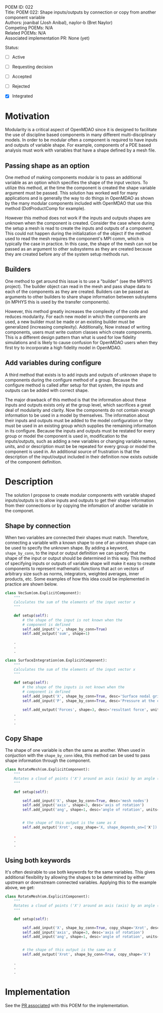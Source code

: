 POEM ID: 022  
Title:  POEM 022: Shape inputs/outputs by connection or copy from another component variable   
Authors: joanibal (Josh Anibal), naylor-b (Bret Naylor)  
Competing POEMs: N/A  
Related POEMs: N/A  
Associated implementation PR: None (yet)

Status:

- [ ] Active
- [ ] Requesting decision
- [ ] Accepted
- [ ] Rejected
- [x] Integrated


# Motivation

Modularity is a critical aspect of OpenMDAO since it is designed to facilitate the use of discipline based components in many different multi-disciplinary models. 
In order to be modular often a component is required to have inputs and outputs of variable shape.
For example, components of a PDE based analysis must work with variables that have a shape defined by a mesh file.


Passing shape as an option 
--------------------------
One method of making components modular is to pass an additional variable as an option which specifies the shape of the input vectors. 
To utilize this method, at the time the component is created the shape variable argument must be passed. 
This solution has worked well for many applications and is generally the way to do things in OpenMDAO as shown by the many modular components included with OpenMDAO that use this method (DotProductComp for example). 

However this method does not work if the inputs and outputs shapes are unknown when the component is created. 
Consider the case where during the setup a mesh is read to create the inputs and outputs of a component.
This could not happen during the initialization of the object if the method used to read the mesh requires the component's MPI comm, which is typically the case in practice.
In this case, the shape of the mesh can not be passed as an argument to other subsystems as they are created because they are created before any of the system setup methods run.


Builders
--------
One method to get around this issue is to use a "builder" (see the MPHYS project).
The builder object can read in the mesh and pass shape data to each of the components as they are created. 
Builders can be passed as arguments to other builders to share shape information between subsytems (in MPHYS this is used by the transfer components).

However, this method greatly increases the complexity of the code and reduces modularity. 
For each new model in which the components are used, a new builder must be made or an existing builder must be generalized (increasing complexity). 
Additionally, Now instead of writing components, users must write custom classes which create components. 
This is a different design pattern than what is used for low fidelity simulations and is likely to cause confusion for OpenMDAO users when they first try to incorporate a high fidelity model in OpenMDAO.


Add variables during configure
------------------------------
A third method that exists is to add inputs and outputs of unknown shape to components during the configure method of a group.
Because the configure method is called after setup for that system, the inputs and outputs can be added with correct shape. 

The major drawback of this method is that the information about these inputs and outputs exists only at the group level, which sacrifices a great deal of modularity and clarity. 
Now the components do not contain enough information to be used in a model by themselves.
The information about their inputs and outputs must be added to the model configuration or they must be used in an existing group which supplies the remaining information in its configure.
Because the inputs and outputs must be restated for every group or model the component is used in, modification to the inputs/outputs, such as adding a new variables or changing variable names, units, and or description must be be repeated for every group or model the component is used in. 
An additional source of frustration is that the description of the input/output included in their definition now exists outside of the component definition. 



# Description

The solution I propose to create modular components with variable shaped inputs/outputs is to allow inputs and outputs to get their shape information from their connections or by copying the infomation of another variable in the componet. 

Shape by connection
-------------------
When two variables are connected their shapes must match. 
Therefore, connecting a variable with a known shape to one of an unknown shape can be used to specify the unknown shape. 
By adding a keyword, `shape_by_conn`, to the input or output definition we can specify that the shape of the input or output should be determined in this way.
This method of specifying inputs or outputs of variable shape will make it easy to create components to represent mathematic functions that 
act on vectors of arbitrary size such as norms, integrators, weighted averages, inner products, etc. 
Some examples of how this idea could be implemented in practice are shown below. 



```python
class VecSum(om.ExplicitComponent):
    """
    Calculates the sum of the elements of the input vector x
    """

    def setup(self):
        # the shape of the input is not known when the 
        # component is defined
        self.add_input('x', shape_by_conn=True)
        self.add_output('sum', shape=1)

    .
    .
    .
```


```python
class SurfaceIntegration(om.ExplicitComponent):
    """
    Calculates the sum of the elements of the input vector x
    """

    def setup(self):
        # the shape of the inputs is not known when the 
        # component is defined
        self.add_input('X', shape_by_conn=True, desc='Surface nodal grid points', units='m')
        self.add_input('P', shape_by_conn=True, desc='Pressure at the cell center', units='Pa')

        self.add_output('Forces', shape=3, desc='resultant force', units='N')
    .
    .
    .
```


Copy Shape 
----------
The shape of one variable is often the same as another. 
When used in conjuction with the `shape_by_conn` idea, this method can be used to pass shape information through the component. 


```python
class RotateMesh(om.ExplicitComponent):
    """
    Rotates a cloud of points ('X') around an axis (axis) by an angle (ang) to create a new set of points ('Xrot').
    """

    def setup(self):

        self.add_input('X', shape_by_conn=True, desc='mesh nodes')
        self.add_input('axis', shape=3, desc='axis of rotation')
        self.add_input('ang', shape=1, desc='angle of rotation', units='rad')


        # the shape of this output is the same as X
        self.add_output('Xrot', copy_shape='X, shape_depends_on=['X'])

    .
    .
    .
```

Using both keywords
-------------------

It's often desirable to use both keywords for the same variables.  This gives additional 
flexibility by allowing the shapes to be determined by either upstream or downstream
connected variables.  Applying this to the example above, we get:


```python
class RotateMesh(om.ExplicitComponent):
    """
    Rotates a cloud of points ('X') around an axis (axis) by an angle (ang) to create a new set of points ('Xrot').
    """

    def setup(self):

        self.add_input('X', shape_by_conn=True, copy_shape='Xrot', desc='mesh nodes')
        self.add_input('axis', shape=3, desc='axis of rotation')
        self.add_input('ang', shape=1, desc='angle of rotation', units='rad')


        # the shape of this output is the same as X
        self.add_output('Xrot', shape_by_conn=True, copy_shape='X')

    .
    .
    .
```


# Implementation
See the [PR associated](https://github.com/OpenMDAO/OpenMDAO/pull/1671) with this POEM for the implementation. 







